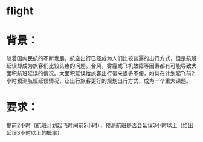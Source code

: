 # flight

# 背景：
随着国内民航的不断发展，航空出行已经成为人们比较普遍的出行方式，但是航班延误却成为旅客们比较头疼的问题。台风，雾霾或飞机故障等因素都有可能导致大面积航班延误的情况。大面积延误给旅客出行带来很多不便，如何在计划起飞前2小时预测航班延误情况，让出行旅客更好的规划出行方式，成为一个重大课题。

# 要求：
提前2小时（航班计划起飞时间前2小时），预测航班是否会延误3小时以上（给出延误3小时以上的概率）
